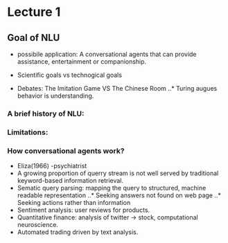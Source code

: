 # Lecture 1

## Goal of NLU
* possibile application: A conversational agents that can provide assistance, entertainment or companionship.


* Scientific goals vs technogical goals
* Debates: The Imitation Game VS The Chinese Room
..* Turing augues behavior is understanding.

### A brief history of NLU:

### Limitations:
### How conversational agents work?
* Eliza(1966) -psychiatrist
* A growing proportion of querry stream is not well served by traditional keyword-based information retrieval.
* Sematic query parsing: mapping the query to structured, machine readable representation
..* Seeking answers not found on web page
..* Seeking actions rather than information
* Sentiment analysis: user reviews for products.
* Quantitative finance: analysis of twitter -> stock, computational neuroscience.
* Automated trading driven by text analysis.
